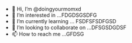 - 👋 Hi, I’m @doingyourmomxd
- 👀 I’m interested in ...FDGDSGSDFG
- 🌱 I’m currently learning ... FSDFSFSDFGSD
- 💞️ I’m looking to collaborate on ...DFSGSDGDSF
- 📫 How to reach me ...GFDSG

<!---
doingyourmomxd/doingyourmomxd is a ✨ special ✨ repository because its `README.md` (this file) appears on your GitHub profile.
You can click the Preview link to take a look at your changes.
--->
